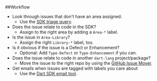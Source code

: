 ##Workflow

* Look through issues that don't have an area assigned.
  * Use the [SDK triage query].
* Does the issue relate to code in the SDK?
  * Assign to the right area by adding a `Area-*` label.
* Is the issue in `Area-Library`?
  * Assign the right `Library-*` label, too.
* Is it obvious if the issue is a Defect or Enhancement?
  * Optional: Add `Type-Defect` or `Type-Enhancement` if you can.
* Does the issue relate to code in another `dart-lang` project/package?
  * Move the issue to the right repo by using the [GitHub Issue Mover][].
* Get emails when issues are tagged with labels you care about
  * Use the [Dart SDK email tool].

[SDK triage query]: https://dart-sdk-email.appspot.com/triage
[GitHub Issue Mover]: https://github-issue-mover.appspot.com/
[Dart SDK email tool]: https://dart-sdk-email.appspot.com/
